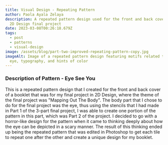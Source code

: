 ```yaml
---
title: Visual Design - Repeating Pattern
author: Paola Ayala Zelaya
description: A repeated pattern design used for the front and back cover of my
  2D Design final project
date: 2023-03-08T00:26:18.679Z
tags:
  - post
  - patterns
  - visual-design
image: /assets/blog/part-two-improved-repeating-pattern-copy.jpg
imageAlt: Image of a repeated pattern design featuring motifs related to the
  eye, typography, and hints of color
---
```

### Description of Pattern - Eye See You

This is a repeated pattern design that I created for the front and back cover of a booklet that was for my final project in 2D Design, where the theme of the final project was "Mapping Out The Body". The body part that I chose to do for the final project was the eye, thus using the stencils that I had made in Part 1 of the 3-part final project, I was able to create one portion of the pattern in this part, which was Part 2 of the project. I decided to go with a horror-like design for the pattern when it came to thinking deeply about how the eye can be depicted in a scary manner. The result of this thinking ended up being the repeated pattern that was edited in Photoshop to get each tile to repeat one after the other and create a unique design for my booklet.